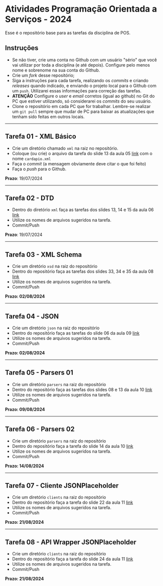 # Atividades Programação Orientada a Serviços - 2024

Esse é o repositório base para as tarefas da disciplina de POS.

## Instruções

- Se não tiver, crie uma conta no Github com um usuário "sério" que você vai utilizar por toda a disciplina (e até depois). Configure pelo menos nome e sobrenome na sua conta do Github.
- Crie um *fork* desse repositório;
- Siga a instruções para cada tarefa, realizando os *commits* e criando *releases* quando indicado, e enviando o projeto local para o Github com um `push`. Utilizarei essas informações para correção das tarefas.
- **ATENÇÃO** Configure o *user* e *email* corretos (igual ao github) no Git do PC que estiver utilizando, só considerarei os *commits* do seu usuário.
- Clone o repositório em cada PC que for trabalhar. Lembre-se realizar um `git pull` sempre que mudar de PC para baixar as atualizações que tenham sido feitas em outros locais.

---
## Tarefa 01 - XML Básico
- Crie um diretório chamado `xml` na raiz no repositório.
- Coloque (ou crie) o arquivo da tarefa do slide 13 da aula 05 [link](https://dvcirilo.github.io/pos-ifrn/build/aula05.html#13) com o nome `cardapio.xml`
- Faça o *commit* (a mensagem obviamente deve citar o que foi feito)
- Faça o *push* para o Github.

**Prazo**: 19/07/2024

---
## Tarefa 02 - DTD
- Dentro do diretório `xml` faça as tarefas dos slides 13, 14 e 15 da aula 06 [link](https://dvcirilo.github.io/pos-ifrn/build/aula06.html#13)
- Utilize os nomes de arquivos sugeridos na tarefa.
- Commit/Push 

**Prazo**: 19/07/2024

---
## Tarefa 03 - XML Schema
- Crie um diretório `xsd` na raiz do repositório
- Dentro do repositório faça as tarefas dos slides 33, 34 e 35 da aula 08 [link](https://dvcirilo.github.io/pos-ifrn/build/aula08.html#33)
- Utilize os nomes de arquivos sugeridos na tarefa.
- Commit/Push

**Prazo: 02/08/2024**

---
## Tarefa 04 - JSON
- Crie um diretório `json` na raiz do repositório
- Dentro do repositório faça as tarefas do slide 06 da aula 09 [link](https://dvcirilo.github.io/pos-ifrn/build/aula09.html#6)
- Utilize os nomes de arquivos sugeridos na tarefa.
- Commit/Push

**Prazo: 02/08/2024**

---
## Tarefa 05 - Parsers 01
- Crie um diretório `parsers` na raiz do repositório
- Dentro do repositório faça as tarefas dos slides 08 e 13 da aula 10 [link](https://dvcirilo.github.io/pos-ifrn/build/aula10.html#8)
- Utilize os nomes de arquivos sugeridos na tarefa.
- Commit/Push

**Prazo: 09/08/2024**

---
## Tarefa 06 - Parsers 02
- Crie um diretório `parsers` na raiz do repositório
- Dentro do repositório faça a tarefa do slide 14 da aula 10 [link](https://dvcirilo.github.io/pos-ifrn/build/aula10.html#14)
- Utilize os nomes de arquivos sugeridos na tarefa.
- Commit/Push

**Prazo: 14/08/2024**

---
## Tarefa 07 - Cliente JSONPlaceholder
- Crie um diretório `clients` na raiz do repositório
- Dentro do repositório faça a tarefa do slide 22 da aula 11 [link](https://dvcirilo.github.io/pos-ifrn/build/aula11.html#22)
- Utilize os nomes de arquivos sugeridos na tarefa.
- Commit/Push

**Prazo: 21/08/2024**

---
## Tarefa 08 - API Wrapper JSONPlaceholder
- Crie um diretório `clients` na raiz do repositório
- Dentro do repositório faça a tarefa do slide 24 da aula 11 [link](https://dvcirilo.github.io/pos-ifrn/build/aula11.html#24)
- Utilize os nomes de arquivos sugeridos na tarefa.
- Commit/Push

**Prazo: 21/08/2024**
